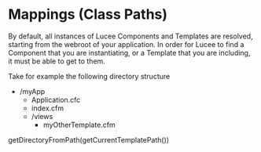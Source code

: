 # Mappings (Class Paths)

By default, all instances of Lucee Components and Templates are resolved, starting from the webroot of your application. In order for Lucee to find a Component that you are instantiating, or a Template that you are including, it must be able to get to them. 

Take for example the following directory structure

* /myApp
  * Application.cfc
  * index.cfm
  * /views
    * myOtherTemplate.cfm



getDirectoryFromPath(getCurrentTemplatePath())